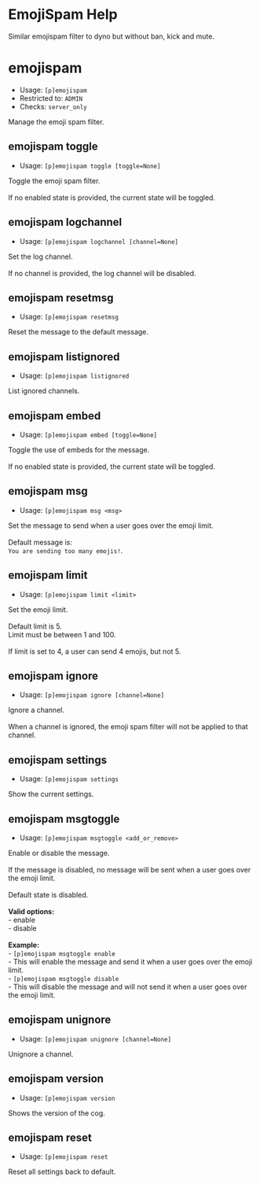 # EmojiSpam Help

Similar emojispam filter to dyno but without ban, kick and mute.

# emojispam
 - Usage: `[p]emojispam `
 - Restricted to: `ADMIN`
 - Checks: `server_only`

Manage the emoji spam filter.

## emojispam toggle
 - Usage: `[p]emojispam toggle [toggle=None] `

Toggle the emoji spam filter.<br/><br/>If no enabled state is provided, the current state will be toggled.

## emojispam logchannel
 - Usage: `[p]emojispam logchannel [channel=None] `

Set the log channel.<br/><br/>If no channel is provided, the log channel will be disabled.

## emojispam resetmsg
 - Usage: `[p]emojispam resetmsg `

Reset the message to the default message.

## emojispam listignored
 - Usage: `[p]emojispam listignored `

List ignored channels.

## emojispam embed
 - Usage: `[p]emojispam embed [toggle=None] `

Toggle the use of embeds for the message.<br/><br/>If no enabled state is provided, the current state will be toggled.

## emojispam msg
 - Usage: `[p]emojispam msg <msg> `

Set the message to send when a user goes over the emoji limit.<br/><br/>Default message is:<br/>`You are sending too many emojis!`.

## emojispam limit
 - Usage: `[p]emojispam limit <limit> `

Set the emoji limit.<br/><br/>Default limit is 5.<br/>Limit must be between 1 and 100.<br/><br/>If limit is set to 4, a user can send 4 emojis, but not 5.

## emojispam ignore
 - Usage: `[p]emojispam ignore [channel=None] `

Ignore a channel.<br/><br/>When a channel is ignored, the emoji spam filter will not be applied to that channel.

## emojispam settings
 - Usage: `[p]emojispam settings `

Show the current settings.

## emojispam msgtoggle
 - Usage: `[p]emojispam msgtoggle <add_or_remove> `

Enable or disable the message.<br/><br/>If the message is disabled, no message will be sent when a user goes over the emoji limit.<br/><br/>Default state is disabled.<br/><br/>**Valid options:**<br/>- enable<br/>- disable<br/><br/>**Example:**<br/>- `[p]emojispam msgtoggle enable`<br/>  - This will enable the message and send it when a user goes over the emoji limit.<br/>- `[p]emojispam msgtoggle disable`<br/>  - This will disable the message and will not send it when a user goes over the emoji limit.

## emojispam unignore
 - Usage: `[p]emojispam unignore [channel=None] `

Unignore a channel.

## emojispam version
 - Usage: `[p]emojispam version `

Shows the version of the cog.

## emojispam reset
 - Usage: `[p]emojispam reset `

Reset all settings back to default.